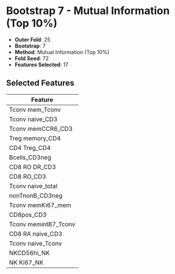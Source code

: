 # Bootstrap 7 - Mutual Information (Top 10%)

- **Outer Fold**: 25
- **Bootstrap**: 7
- **Method**: Mutual Information (Top 10%)
- **Fold Seed**: 72
- **Features Selected**: 17

## Selected Features

| Feature |
|---------|
| Tconv mem_Tconv |
| Tconv naive_CD3 |
| Tconv memCCR6_CD3 |
| Treg memory_CD4 |
| CD4 Treg_CD4 |
| Bcells_CD3neg |
| CD8 RO DR_CD3 |
| CD8 RO_CD3 |
| Tconv naive_total |
| nonTnonB_CD3neg |
| Tconv memKi67_mem |
| CD8pos_CD3 |
| Tconv memintB7_Tconv |
| CD8 RA naive_CD3 |
| Tconv naive_Tconv |
| NKCD56hi_NK |
| NK Ki67_NK |

